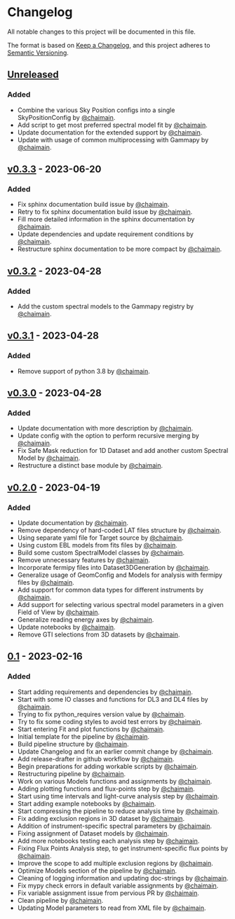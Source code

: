 # Changelog

All notable changes to this project will be documented in this file.

The format is based on [Keep a Changelog](https://keepachangelog.com/en/1.0.0/),
and this project adheres to [Semantic Versioning](https://semver.org/spec/v2.0.0.html).

## [Unreleased]

### Added

- Combine the various Sky Position configs into a single SkyPositionConfig by [@chaimain](https://github.com/chaimain).
- Add script to get most preferred spectral model fit by [@chaimain](https://github.com/chaimain).
- Update documentation for the extended support by [@chaimain](https://github.com/chaimain).
- Update with usage of common multiprocessing with Gammapy by [@chaimain](https://github.com/chaimain).

## [v0.3.3](https://github.com/chaimain/asgardpy/releases/tag/v0.3.3) - 2023-06-20

### Added

- Fix sphinx documentation build issue by [@chaimain](https://github.com/chaimain).
- Retry to fix sphinx documentation build issue by [@chaimain](https://github.com/chaimain).
- Fill more detailed information in the sphinx documentation by [@chaimain](https://github.com/chaimain).
- Update dependencies and update requirement conditions by [@chaimain](https://github.com/chaimain).
- Restructure sphinx documentation to be more compact by [@chaimain](https://github.com/chaimain).

## [v0.3.2](https://github.com/chaimain/asgardpy/releases/tag/v0.3.2) - 2023-04-28

### Added

- Add the custom spectral models to the Gammapy registry by [@chaimain](https://github.com/chaimain).

## [v0.3.1](https://github.com/chaimain/asgardpy/releases/tag/v0.3.1) - 2023-04-28

### Added

- Remove support of python 3.8 by [@chaimain](https://github.com/chaimain).

## [v0.3.0](https://github.com/chaimain/asgardpy/releases/tag/v0.3.0) - 2023-04-28

### Added

- Update documentation with more description by [@chaimain](https://github.com/chaimain).
- Update config with the option to perform recursive merging by [@chaimain](https://github.com/chaimain).
- Fix Safe Mask reduction for 1D Dataset and add another custom Spectral Model by [@chaimain](https://github.com/chaimain).
- Restructure a distinct base module by [@chaimain](https://github.com/chaimain).

## [v0.2.0](https://github.com/chaimain/asgardpy/releases/tag/v0.2.0) - 2023-04-19

### Added

- Update documentation by [@chaimain](https://github.com/chaimain).
- Remove dependency of hard-coded LAT files structure by [@chaimain](https://github.com/chaimain).
- Using separate yaml file for Target source by [@chaimain](https://github.com/chaimain).
- Using custom EBL models from fits files by [@chaimain](https://github.com/chaimain).
- Build some custom SpectralModel classes by [@chaimain](https://github.com/chaimain).
- Remove unnecessary features by [@chaimain](https://github.com/chaimain).
- Incorporate fermipy files into Dataset3DGeneration by [@chaimain](https://github.com/chaimain).
- Generalize usage of GeomConfig and Models for analysis with fermipy files by [@chaimain](https://github.com/chaimain).
- Add support for common data types for different instruments by [@chaimain](https://github.com/chaimain).
- Add support for selecting various spectral model parameters in a given Field of View by [@chaimain](https://github.com/chaimain).
- Generalize reading energy axes by [@chaimain](https://github.com/chaimain).
- Update notebooks by [@chaimain](https://github.com/chaimain).
- Remove GTI selections from 3D datasets by [@chaimain](https://github.com/chaimain).

## [0.1](https://github.com/chaimain/asgardpy/releases/tag/v0.1) - 2023-02-16

### Added

- Start adding requirements and dependencies by [@chaimain](https://github.com/chaimain).
- Start with some IO classes and functions for DL3 and DL4 files by [@chaimain](https://github.com/chaimain).
- Trying to fix python_requires version value by [@chaimain](https://github.com/chaimain).
- Try to fix some coding styles to avoid test errors by [@chaimain](https://github.com/chaimain).
- Start entering Fit and plot functions by [@chaimain](https://github.com/chaimain).
- Initial template for the pipeline by [@chaimain](https://github.com/chaimain).
- Build pipeline structure by [@chaimain](https://github.com/chaimain).
- Update Changelog and fix an earlier commit change by [@chaimain](https://github.com/chaimain).
- Add release-drafter in github workflow by [@chaimain](https://github.com/chaimain).
- Begin preparations for adding workable scripts by [@chaimain](https://github.com/chaimain).
- Restructuring pipeline by [@chaimain](https://github.com/chaimain).
- Work on various Models functions and assignments by [@chaimain](https://github.com/chaimain).
- Adding plotting functions and flux-points step by [@chaimain](https://github.com/chaimain).
- Start using time intervals and light-curve analysis step by [@chaimain](https://github.com/chaimain).
- Start adding example notebooks by [@chaimain](https://github.com/chaimain).
- Start compressing the pipeline to reduce analysis time by [@chaimain](https://github.com/chaimain).
- Fix adding exclusion regions in 3D dataset by [@chaimain](https://github.com/chaimain).
- Addition of instrument-specific spectral parameters by [@chaimain](https://github.com/chaimain).
- Fixing assignment of Dataset models by [@chaimain](https://github.com/chaimain).
- Add more notebooks testing each analysis step by [@chaimain](https://github.com/chaimain).
- Fixing Flux Points Analysis step, to get instrument-specific flux points by [@chaimain](https://github.com/chaimain).
- Improve the scope to add multiple exclusion regions by [@chaimain](https://github.com/chaimain).
- Optimize Models section of the pipeline by [@chaimain](https://github.com/chaimain).
- Cleaning of logging information and updating doc-strings by [@chaimain](https://github.com/chaimain).
- Fix mypy check errors in default variable assignments by [@chaimain](https://github.com/chaimain).
- Fix variable assignment issue from pervious PR by [@chaimain](https://github.com/chaimain).
- Clean pipeline by [@chaimain](https://github.com/chaimain).
- Updating Model parameters to read from XML file by [@chaimain](https://github.com/chaimain).

[Unreleased]: https://github.com/chaimain/keep-a-changelog/compare/v0.1...HEAD
[0.1]: https://github.com/chaimain/asgardpy/releases/tag/0.1
